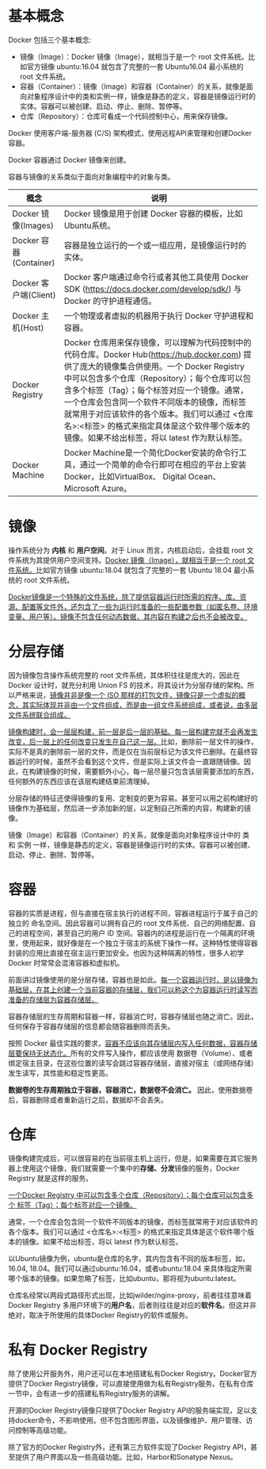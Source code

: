 # 基本概念
Docker 包括三个基本概念:

- 镜像（Image）：Docker 镜像（Image），就相当于是一个 root 文件系统。比如官方镜像 ubuntu:16.04 就包含了完整的一套 Ubuntu16.04 最小系统的 root 文件系统。
- 容器（Container）：镜像（Image）和容器（Container）的关系，就像是面向对象程序设计中的类和实例一样，镜像是静态的定义，容器是镜像运行时的实体。容器可以被创建、启动、停止、删除、暂停等。
- 仓库（Repository）：仓库可看成一个代码控制中心，用来保存镜像。

Docker 使用客户端-服务器 (C/S) 架构模式，使用远程API来管理和创建Docker容器。

Docker 容器通过 Docker 镜像来创建。

容器与镜像的关系类似于面向对象编程中的对象与类。

| 概念                    | 说明 |
| ---------------------  | ----------- |
| Docker 镜像(Images)     | Docker 镜像是用于创建 Docker 容器的模板，比如Ubuntu系统。|
| Docker 容器(Container)  | 容器是独立运行的一个或一组应用，是镜像运行时的实体。|
| Docker 客户端(Client)   | Docker 客户端通过命令行或者其他工具使用 Docker SDK (https://docs.docker.com/develop/sdk/) 与 Docker 的守护进程通信。|
| Docker 主机(Host)       | 一个物理或者虚拟的机器用于执行 Docker 守护进程和容器。|
| Docker Registry        |Docker 仓库用来保存镜像，可以理解为代码控制中的代码仓库。Docker Hub(https://hub.docker.com) 提供了庞大的镜像集合供使用。一个 Docker Registry 中可以包含多个仓库（Repository）；每个仓库可以包含多个标签（Tag）；每个标签对应一个镜像。通常，一个仓库会包含同一个软件不同版本的镜像，而标签就常用于对应该软件的各个版本。我们可以通过 <仓库名>:<标签> 的格式来指定具体是这个软件哪个版本的镜像。如果不给出标签，将以 latest 作为默认标签。|
| Docker Machine         | Docker Machine是一个简化Docker安装的命令行工具，通过一个简单的命令行即可在相应的平台上安装Docker，比如VirtualBox、 Digital Ocean、Microsoft Azure。 |

# 镜像
操作系统分为 **内核** 和 **用户空间**。对于 Linux 而言，内核启动后，会挂载 root 文件系统为其提供用户空间支持。<u>Docker 镜像（Image），就相当于是一个 root 文件系统。</u>比如官方镜像 ubuntu:18.04 就包含了完整的一套 Ubuntu 18.04 最小系统的 root 文件系统。

<u>Docker镜像是一个特殊的文件系统，除了提供容器运行时所需的程序、库、资源、配置等文件外，还包含了一些为运行时准备的一些配置参数（如匿名卷、环境变量、用户等）。镜像不包含任何动态数据，其内容在构建之后也不会被改变。</u>

# 分层存储
因为镜像包含操作系统完整的 root 文件系统，其体积往往是庞大的，因此在 Docker 设计时，就充分利用 Union FS 的技术，将其设计为分层存储的架构。所以严格来说，<u>镜像并非是像一个 ISO 那样的打包文件，镜像只是一个虚拟的概念，其实际体现并非由一个文件组成，而是由一组文件系统组成，或者说，由多层文件系统联合组成。</u>

<u>镜像构建时，会一层层构建，前一层是后一层的基础。每一层构建完就不会再发生改变，后一层上的任何改变只发生在自己这一层。</u>比如，删除前一层文件的操作，实际不是真的删除前一层的文件，而是仅在当前层标记为该文件已删除。在最终容器运行的时候，虽然不会看到这个文件，但是实际上该文件会一直跟随镜像。因此，在构建镜像的时候，需要额外小心，每一层尽量只包含该层需要添加的东西，任何额外的东西应该在该层构建结束前清理掉。

分层存储的特征还使得镜像的复用、定制变的更为容易。甚至可以用之前构建好的镜像作为基础层，然后进一步添加新的层，以定制自己所需的内容，构建新的镜像。

镜像（Image）和容器（Container）的关系，就像是面向对象程序设计中的 类 和 实例 一样，镜像是静态的定义，容器是镜像运行时的实体。容器可以被创建、启动、停止、删除、暂停等。

# 容器
容器的实质是进程，但与直接在宿主执行的进程不同，容器进程运行于属于自己的独立的 命名空间。因此容器可以拥有自己的 root 文件系统、自己的网络配置、自己的进程空间，甚至自己的用户 ID 空间。容器内的进程是运行在一个隔离的环境里，使用起来，就好像是在一个独立于宿主的系统下操作一样。这种特性使得容器封装的应用比直接在宿主运行更加安全。也因为这种隔离的特性，很多人初学 Docker 时常常会混淆容器和虚拟机。

前面讲过镜像使用的是分层存储，容器也是如此。<u>每一个容器运行时，是以镜像为基础层，在其上创建一个当前容器的存储层，我们可以称这个为容器运行时读写而准备的存储层为容器存储层。</u>

容器存储层的生存周期和容器一样，容器消亡时，容器存储层也随之消亡。因此，任何保存于容器存储层的信息都会随容器删除而丢失。

按照 Docker 最佳实践的要求，<u>容器不应该向其存储层内写入任何数据，容器存储层要保持无状态化。</u>所有的文件写入操作，都应该使用 数据卷（Volume）、或者 绑定宿主目录，在这些位置的读写会跳过容器存储层，直接对宿主（或网络存储）发生读写，其性能和稳定性更高。

**数据卷的生存周期独立于容器，容器消亡，数据卷不会消亡。** 因此，使用数据卷后，容器删除或者重新运行之后，数据却不会丢失。

# 仓库
镜像构建完成后，可以很容易的在当前宿主机上运行，但是，如果需要在其它服务器上使用这个镜像，我们就需要一个集中的**存储、分发**镜像的服务，Docker Registry 就是这样的服务。

<u>一个Docker Registry 中可以包含多个仓库（Repository）；每个仓库可以包含多个 标签（Tag）；每个标签对应一个镜像。</u>

通常，一个仓库会包含同一个软件不同版本的镜像，而标签就常用于对应该软件的各个版本。我们可以通过 <仓库名>:<标签> 的格式来指定具体是这个软件哪个版本的镜像。如果不给出标签，将以 latest 作为默认标签。

以Ubuntu镜像为例，ubuntu是仓库的名字，其内包含有不同的版本标签，如，16.04, 18.04。我们可以通过ubuntu:16.04，或者ubuntu:18.04 来具体指定所需哪个版本的镜像。如果忽略了标签，比如ubuntu，那将视为ubuntu:latest。

仓库名经常以两段式路径形式出现，比如jwilder/nginx-proxy，前者往往意味着 Docker Registry 多用户环境下的**用户名**，后者则往往是对应的**软件名**。但这并非绝对，取决于所使用的具体Docker Registry的软件或服务。

# 私有 Docker Registry
除了使用公开服务外，用户还可以在本地搭建私有Docker Registry。Docker官方提供了Docker Registry镜像，可以直接使用做为私有Registry服务。在私有仓库一节中，会有进一步的搭建私有Registry服务的讲解。

开源的Docker Registry镜像只提供了Docker Registry API的服务端实现，足以支持docker命令，不影响使用。但不包含图形界面，以及镜像维护、用户管理、访问控制等高级功能。

除了官方的Docker Registry外，还有第三方软件实现了Docker Registry API，甚至提供了用户界面以及一些高级功能。比如，Harbor和Sonatype Nexus。